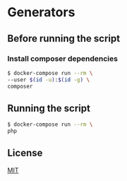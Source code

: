 # Generators

## Before running the script

### Install composer dependencies

```bash
$ docker-compose run --rm \
--user $(id -u):$(id -g) \
composer
```

## Running the script

```bash
$ docker-compose run --rm \
php
```

## License
[MIT](https://choosealicense.com/licenses/mit/)
